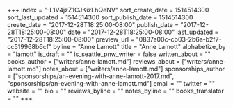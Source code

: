 +++
index = "-L1V4jzZ1CJKizLhQeNV"
sort_create_date = 1514514300
sort_last_updated = 1514514300
sort_publish_date = 1514514300
create_date = "2017-12-28T18:25:00-08:00"
publish_date = "2017-12-28T18:25:00-08:00"
date = "2017-12-28T18:25:00-08:00"
last_updated = "2017-12-28T18:25:00-08:00"
preview_url = "0837a00c-cb03-2b6a-b2f7-cc519968b6cf"
byline = "Anne Lamott"
title = "Anne Lamott"
alphabetize_by = "lamott"
is_draft = ""
is_seattle_pnw_writer = false
written_about = ""
books_author = ["writers/anne-lamott.md"]
reviews_about = ["writers/anne-lamott.md"]
notes_about = ["writers/anne-lamott.md"]
sponsorships_author = ["sponsorships/an-evening-with-anne-lamott-2017.md", "sponsorships/an-evening-with-anne-lamott.md"]
email = ""
twitter = ""
website = ""
bio = ""
reviews_byline = ""
notes_byline = ""
books_translator = ""
+++
